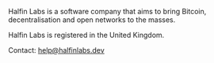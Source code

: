 
Halfin Labs is a software company that aims to bring Bitcoin, decentralisation and open networks to the masses.

Halfin Labs is registered in the United Kingdom.

Contact: help@halfinlabs.dev
